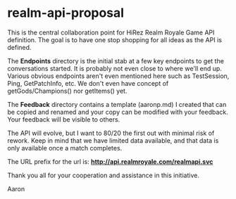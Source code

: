 # realm-api-proposal
This is the central collaboration point for HiRez Realm Royale Game API definition.  The goal is to have one stop shopping for all ideas as the API is defined.  

The <b>Endpoints</b> directory is the initial stab at a few key endpoints to get the conversations started.  It is probably not even close to where we'll end up.  Various obvious endpoints aren't even mentioned here such as TestSession, Ping, GetPatchInfo, etc.  We don't even have concept of getGods/Champions() nor getItems() yet.

The <b>Feedback</b> directory contains a template (aaronp.md) I created that can be copied and renamed and your copy can be modified with your feedback.  Your feedback will be visible to others.

The API will evolve, but I want to 80/20 the first out with minimal risk of rework.  Keep in mind that we have limited data available, and that data is only available once a match completes.

The URL prefix for the url is:  <b>http://api.realmroyale.com/realmapi.svc</b>

Thank you all for your cooperation and assistance in this initiative.

Aaron
